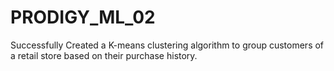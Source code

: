# PRODIGY_ML_02

Successfully Created a K-means clustering algorithm to group customers of a retail store based on their purchase history.
